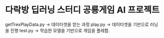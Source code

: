 <h1>다락방 딥러닝 스터디 공룡게임 AI 프로젝트</h1>
getTrexPlayData.py -> 데이터셋을 얻는 과정
play.py -> 데이터셋을 기반으로 러닝을 진행
test.py -> 학습한 모델을 기반으로 게임을 플레함.
